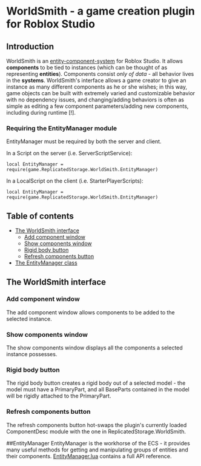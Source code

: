 # WorldSmith -  a game creation plugin for Roblox Studio

## Introduction

WorldSmith is an [entity-component-system](https://en.wikipedia.org/wiki/Entity–component–system) for Roblox Studio. It allows **components** to be tied to instances (which can be thought of as representing **entities**). Components consist *only of data* - all behavior lives in the **systems**. WorldSmith's interface allows a game creator to give an instance as many different components as he or she wishes; in this way, game objects can be built with extremely varied and customizable behavior with no dependency issues, and changing/adding behaviors is often as simple as editing a few component parameters/adding new components, including during runtime \[!].

### Requiring the EntityManager module
EntityManager must be required by both the server and client.

In a Script on the server (i.e. ServerScriptService):
```
local EntityManager = require(game.ReplicatedStorage.WorldSmith.EntityManager)
```

In a LocalScript on the client (i.e. StarterPlayerScripts):
```
local EntityManager = require(game.ReplicatedStorage.WorldSmith.EntityManager)
```

## Table of contents

- [The WorldSmith interface](https://github.com/kennethloeffler/WorldSmith#the-worldsmith-interface)
  - [Add component window](https://github.com/kennethloeffler/WorldSmith#add-component-window)
  - [Show components window](https://github.com/kennethloeffler/WorldSmith#show-components-window)
  - [Rigid body button](https://github.com/kennethloeffler/WorldSmith#rigid-body-button)
  - [Refresh components button](https://github.com/kennethloeffler/WorldSmith#refresh-components-button)
 - [The EntityManager class](https://github.com/kennethloeffler/WorldSmith#EntityManager)
  
## The WorldSmith interface
### Add component window
The add component window allows components to be added to the selected instance.
### Show components window
The show components window displays all the components a selected instance possesses. 
### Rigid body button
The rigid body button creates a rigid body out of a selected model - the model must have a PrimaryPart, and all BaseParts contained in the model will be rigidly attached to the PrimaryPart.
### Refresh components button
The refresh components button hot-swaps the plugin's currently loaded ComponentDesc module with the one in ReplicatedStorage.WorldSmith.

##EntityManager
EntityManager is the workhorse of the ECS - it provides many useful methods for getting and manipulating groups of entities and their components. [EntityManager.lua](https://github.com/kennethloeffler/WorldSmith/blob/master/WorldSmith/EntityManager.lua) contains a full API reference.
